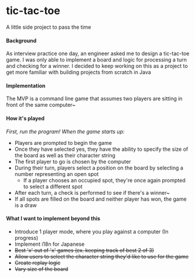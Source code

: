 # tic-tac-toe
A little side project to pass the time

#### Background 
As interview practice one day, an engineer asked me to design a tic-tac-toe game. I was only able to implement a board and logic for processing a turn and checking for a winner. I decided to keep working on this as a project to get more familiar with building projects from scratch in Java

#### Implementation
The MVP is a command line game that assumes two players are sitting in front of the same computer~ 

#### How it's played
*First, run the program! When the game starts up:*
- Players are prompted to begin the game
- Once they have selected yes, they have the ability to specify the size of the board as well as their character string
- The first player to go is chosen by the computer
- During their turn, players select a position on the board by selecting a number representing an open spot
    - If a player chooses an occupied spot, they're once again prompted to select a different spot 
- After each turn, a check is performed to see if there's a winner~
- If all spots are filled on the board and neither player has won, the game is a draw

#### What I want to implement beyond this
- Introduce 1 player mode, where you play against a computer (In progress)
- Implement i18n for Japanese
- ~~Best 'x' out of 'x' games (ex. keeping track of best 2 of 3)~~
- ~~Allow users to select the character string they'd like to use for the game~~
- ~~Create replay logic~~
- ~~Vary size of the board~~